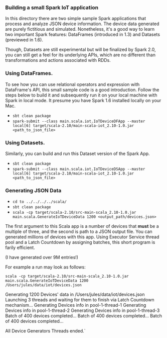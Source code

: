 ### Building a small Spark IoT application

In this directory there are two simple sample Spark applications that process and analyze JSON device information. The device data generated are purely
fictitious and simulated. Nonetheless, it's a good way to learn two important Spark features: DataFrames (introduced in 1.3) and 
Datasets (previewed in 1.6).

Though, Datasets are still experimental but will be finalized by Spark 2.0, you can still get a feel for its underlying APIs, which are no different than 
transformations and actions associated with RDDs.

### Using DataFrames.
To see how you can use relational operators and expression with DataFrame's API, this small sample code is a good introduction. Follow the steps below to build
it and subsequently run it on your local machine with Spark in local mode. It presume you have Spark 1.6 installed locally on your Mac.

* `sbt clean package`
* `spark-submit --class main.scala.iot.IoTDeviceDFApp --master local[6] target/scala-2.10/main-scala-iot_2.10-1.0.jar <path_to_json_file>`

### Using Datasets.
Similarly, you can build and run this Dataset version of the Spark App.

* `sbt clean package`
* `spark-submit --class main.scala.iot.IoTDeviceDSApp --master local[6] target/scala-2.10/main-scala-iot_2.10-1.0.jar <path_to_json_file>`

### Generating JSON Data 

* `cd to ../../../../scala/`
* `sbt clean package`
* `scala -cp target/scala-2.10/src-main-scala_2.10-1.0.jar main.scala.GenerateIoTDeviceData 1200 <output_path/devices.json>`

The first argument to this Scala app is a number of devices that **must** be a multiple of three, and the second is path to a JSON output file.
You can generated millions of devices with this app. Using Executor Service thread pool and a Latch Countdown by assigning batches, this short
program is farily efficient.

(I have generated over 9M entries!)

For example a run may look as follows:

`scala -cp target/scala-2.10/src-main-scala_2.10-1.0.jar main.scala.GenerateIoTDeviceData 1200 /Users/jules/data/iot/devices.json`

Generating 1200 Devices' data in /Users/jules/data/iot/devices.json
Launching 3 threads and waiting for them to finish via Latch Countdown mechanism...
Generating Devices info in pool-1-thread-1
Generating Devices info in pool-1-thread-2
Generating Devices info in pool-1-thread-3
Batch of 400 devices completed...
Batch of 400 devices completed...
Batch of 400 devices completed...

All Device Generators Threads ended.`
